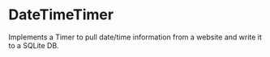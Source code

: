 # DateTimeTimer
Implements a Timer to pull date/time information from a website and write it to a SQLite DB.
